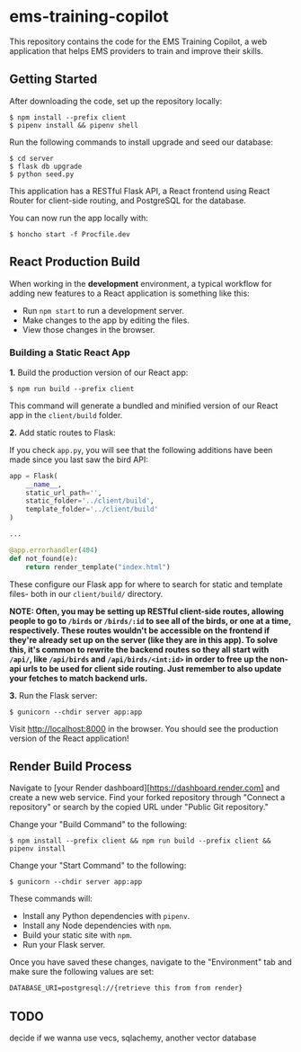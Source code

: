 # ems-training-copilot

This repository contains the code for the EMS Training Copilot, a web application that helps EMS providers to train and improve their skills.

## Getting Started

After downloading the code, set up the repository locally:

```console
$ npm install --prefix client
$ pipenv install && pipenv shell
```

Run the following commands to install upgrade and seed our database:

```console
$ cd server
$ flask db upgrade
$ python seed.py
```

This application has a RESTful Flask API, a React
frontend using React Router for client-side routing, and PostgreSQL for the
database.

You can now run the app locally with:

```console
$ honcho start -f Procfile.dev
```

## React Production Build

When working in the **development** environment, a typical workflow for adding
new features to a React application is something like this:

- Run `npm start` to run a development server.
- Make changes to the app by editing the files.
- View those changes in the browser.

### Building a Static React App

**1.** Build the production version of our React app:

```console
$ npm run build --prefix client
```

This command will generate a bundled and minified version of our React app in
the `client/build` folder.

**2.** Add static routes to Flask:

If you check `app.py`, you will see that the following additions have been made
since you last saw the bird API:

```py
app = Flask(
    __name__,
    static_url_path='',
    static_folder='../client/build',
    template_folder='../client/build'
)

...

@app.errorhandler(404)
def not_found(e):
    return render_template("index.html")

```

These configure our Flask app for where to search for static and template files-
both in our `client/build/` directory.

**NOTE: Often, you may be setting up RESTful client-side routes, allowing people to go to `/birds` or `/birds/:id` to see all of the birds, or one at a time, respectively. These routes wouldn't be accessible on the frontend if they're already set up on the server (like they are in this app). To solve this, it's common to rewrite the backend routes so they all start with `/api/`, like `/api/birds` and `/api/birds/<int:id>` in order to free up the non-api urls to be used for client side routing. Just remember to also update your fetches to match backend urls.**

**3.** Run the Flask server:

```console
$ gunicorn --chdir server app:app
```

Visit [http://localhost:8000](http://localhost:8000) in the browser. You should
see the production version of the React application!

## Render Build Process

Navigate to [your Render dashboard][https://dashboard.render.com] and create
a new web service. Find your forked repository through "Connect a repository"
or search by the copied URL under "Public Git repository."

Change your "Build Command" to the following:

```console
$ npm install --prefix client && npm run build --prefix client && pipenv install
```

Change your "Start Command" to the following:

```console
$ gunicorn --chdir server app:app
```

These commands will:

- Install any Python dependencies with `pipenv`.
- Install any Node dependencies with `npm`.
- Build your static site with `npm`.
- Run your Flask server.

Once you have saved these changes, navigate to the "Environment" tab and make
sure the following values are set:

```txt
DATABASE_URI=postgresql://{retrieve this from from render}
```

## TODO

decide if we wanna use vecs, sqlachemy, another vector database
